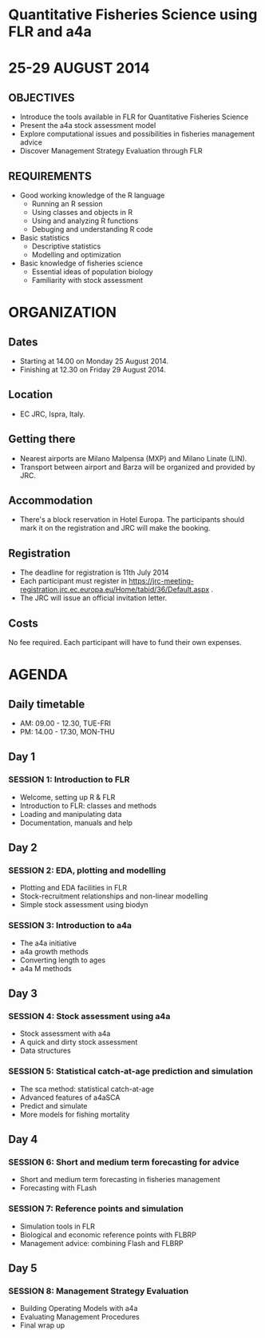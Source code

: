 # Quantitative Fisheries Science using FLR and a4a
# 25-29 AUGUST 2014

## OBJECTIVES

- Introduce the tools available in FLR for Quantitative Fisheries Science
- Present the a4a stock assessment model
- Explore computational issues and possibilities in fisheries management advice
- Discover Management Strategy Evaluation through FLR

## REQUIREMENTS

- Good working knowledge of the R language
	- Running an R session
	- Using classes and objects in R
	- Using and analyzing R functions
	- Debuging and understanding R code
- Basic statistics
	- Descriptive statistics
	- Modelling and optimization
- Basic knowledge of fisheries science
	- Essential ideas of population biology
	- Familiarity with stock assessment

# ORGANIZATION

## Dates
- Starting at 14.00 on Monday 25 August 2014.
- Finishing at 12.30 on Friday 29 August 2014.

## Location
- EC JRC, Ispra, Italy.

## Getting there
- Nearest airports are Milano Malpensa (MXP) and Milano Linate (LIN).
- Transport between airport and Barza will be organized and provided by JRC.

## Accommodation

- There's a block reservation in Hotel Europa. The participants should mark it on the registration and JRC will make the booking.

## Registration

- The deadline for registration is 11th July 2014
- Each participant must register in https://jrc-meeting-registration.jrc.ec.europa.eu/Home/tabid/36/Default.aspx . 
- The JRC will issue an official invitation letter.

## Costs

No fee required. Each participant will have to fund their own expenses. 

# AGENDA

## Daily timetable
- AM: 09.00 - 12.30, TUE-FRI
- PM: 14.00 - 17.30, MON-THU

## Day 1

### SESSION 1: Introduction to FLR
- Welcome, setting up R & FLR
- Introduction to FLR: classes and methods
- Loading and manipulating data
- Documentation, manuals and help

## Day 2

### SESSION 2: EDA, plotting and modelling
- Plotting and EDA facilities in FLR
- Stock-recruitment relationships and non-linear modelling
- Simple stock assessment using biodyn

### SESSION 3: Introduction to a4a
- The a4a initiative
- a4a growth methods
- Converting length to ages
- a4a M methods

## Day 3

### SESSION 4: Stock assessment using a4a
- Stock assessment with a4a
- A quick and dirty stock assessment
- Data structures

### SESSION 5: Statistical catch-at-age prediction and simulation
- The sca method: statistical catch-at-age
- Advanced features of a4aSCA
- Predict and simulate
- More models for fishing mortality

## Day 4

### SESSION 6: Short and medium term forecasting for advice
- Short and medium term forecasting in fisheries management
- Forecasting with FLash

### SESSION 7: Reference points and simulation
- Simulation tools in FLR
- Biological and economic reference points with FLBRP
- Management advice: combining Flash and FLBRP

## Day 5

### SESSION 8: Management Strategy Evaluation
- Building Operating Models with a4a
- Evaluating Management Procedures
- Final wrap up

